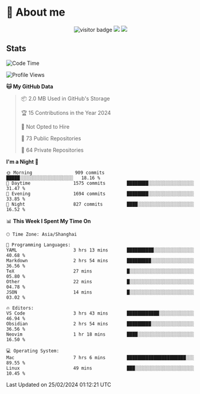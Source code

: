 <!-- ![](https://youpai.roccoshi.top/img/20200804214216.png) -->

# 🧐 About me
 
<p align="center">
<img src="https://visitor-badge.laobi.icu/badge?page_id=Lincest.Lincest&title=hits" alt="visitor badge"/>
<a href="mailto:imroccoshi@gmail.com"><img src="https://img.shields.io/badge/gmail-imroccoshi%40gmail.com-red"></a>
<a href="https://blog.roccoshi.top"><img src="https://img.shields.io/badge/blog-roccoshi-green"></a>
</p>

## Stats

<!--START_SECTION:waka-->
![Code Time](http://img.shields.io/badge/Code%20Time-984%20hrs%203%20mins-blue)

![Profile Views](http://img.shields.io/badge/Profile%20Views-0-blue)

**🐱 My GitHub Data** 

> 📦 2.0 MB Used in GitHub's Storage 
 > 
> 🏆 15 Contributions in the Year 2024
 > 
> 🚫 Not Opted to Hire
 > 
> 📜 73 Public Repositories 
 > 
> 🔑 64 Private Repositories 
 > 
**I'm a Night 🦉** 

```text
🌞 Morning                909 commits         █████░░░░░░░░░░░░░░░░░░░░   18.16 % 
🌆 Daytime                1575 commits        ████████░░░░░░░░░░░░░░░░░   31.47 % 
🌃 Evening                1694 commits        ████████░░░░░░░░░░░░░░░░░   33.85 % 
🌙 Night                  827 commits         ████░░░░░░░░░░░░░░░░░░░░░   16.52 % 
```


📊 **This Week I Spent My Time On** 

```text
🕑︎ Time Zone: Asia/Shanghai

💬 Programming Languages: 
YAML                     3 hrs 13 mins       ██████████░░░░░░░░░░░░░░░   40.68 % 
Markdown                 2 hrs 54 mins       █████████░░░░░░░░░░░░░░░░   36.56 % 
TeX                      27 mins             █░░░░░░░░░░░░░░░░░░░░░░░░   05.80 % 
Other                    22 mins             █░░░░░░░░░░░░░░░░░░░░░░░░   04.78 % 
JSON                     14 mins             █░░░░░░░░░░░░░░░░░░░░░░░░   03.02 % 

🔥 Editors: 
VS Code                  3 hrs 43 mins       ████████████░░░░░░░░░░░░░   46.94 % 
Obsidian                 2 hrs 54 mins       █████████░░░░░░░░░░░░░░░░   36.56 % 
Neovim                   1 hr 18 mins        ████░░░░░░░░░░░░░░░░░░░░░   16.50 % 

💻 Operating System: 
Mac                      7 hrs 6 mins        ██████████████████████░░░   89.55 % 
Linux                    49 mins             ███░░░░░░░░░░░░░░░░░░░░░░   10.45 % 
```


 Last Updated on 25/02/2024 01:12:21 UTC
<!--END_SECTION:waka-->



